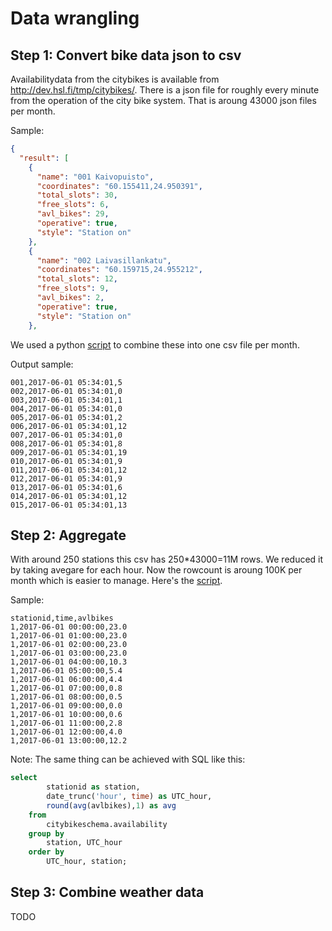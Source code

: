 # Data wrangling

## Step 1: Convert bike data json to csv

Availabilitydata from the citybikes is available from http://dev.hsl.fi/tmp/citybikes/. There is a json file for roughly every minute from the operation of the city bike system. That is aroung 43000 json files per month.

Sample:

```json
{
  "result": [
    {
      "name": "001 Kaivopuisto",
      "coordinates": "60.155411,24.950391",
      "total_slots": 30,
      "free_slots": 6,
      "avl_bikes": 29,
      "operative": true,
      "style": "Station on"
    },
    {
      "name": "002 Laivasillankatu",
      "coordinates": "60.159715,24.955212",
      "total_slots": 12,
      "free_slots": 9,
      "avl_bikes": 2,
      "operative": true,
      "style": "Station on"
    },
```

We used a python [script](/data-wrangling-src/processFiles.py) to combine these into one csv file per month.

Output sample:

```
001,2017-06-01 05:34:01,5
002,2017-06-01 05:34:01,0
003,2017-06-01 05:34:01,1
004,2017-06-01 05:34:01,0
005,2017-06-01 05:34:01,2
006,2017-06-01 05:34:01,12
007,2017-06-01 05:34:01,0
008,2017-06-01 05:34:01,8
009,2017-06-01 05:34:01,19
010,2017-06-01 05:34:01,9
011,2017-06-01 05:34:01,12
012,2017-06-01 05:34:01,9
013,2017-06-01 05:34:01,6
014,2017-06-01 05:34:01,12
015,2017-06-01 05:34:01,13
```

## Step 2: Aggregate

With around 250 stations this csv has 250*43000=11M rows. We reduced it by taking avegare for each hour. Now the rowcount is aroung 100K per month which is easier to manage. Here's the [script](/data-wrangling-src/calc-hourly-avg.py).

Sample:

```
stationid,time,avlbikes
1,2017-06-01 00:00:00,23.0
1,2017-06-01 01:00:00,23.0
1,2017-06-01 02:00:00,23.0
1,2017-06-01 03:00:00,23.0
1,2017-06-01 04:00:00,10.3
1,2017-06-01 05:00:00,5.4
1,2017-06-01 06:00:00,4.4
1,2017-06-01 07:00:00,0.8
1,2017-06-01 08:00:00,0.5
1,2017-06-01 09:00:00,0.0
1,2017-06-01 10:00:00,0.6
1,2017-06-01 11:00:00,2.8
1,2017-06-01 12:00:00,4.0
1,2017-06-01 13:00:00,12.2
```

Note: The same thing can be achieved with SQL like this:

```sql
select 
		stationid as station, 
		date_trunc('hour', time) as UTC_hour,
		round(avg(avlbikes),1) as avg
	from 
		citybikeschema.availability
	group by 
		station, UTC_hour
	order by 
		UTC_hour, station;
```

## Step 3: Combine weather data

TODO